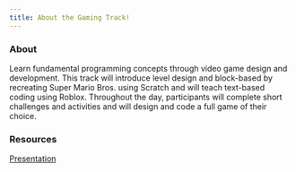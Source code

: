 ```yaml
---
title: About the Gaming Track!
---
```

### **About**
Learn fundamental programming concepts through video game design and development. This track will introduce level design and block-based by recreating Super Mario Bros. using Scratch and will teach text-based coding using Roblox. Throughout the day, participants will complete short challenges and activities and will design and code a full game of their choice.

### **Resources**
[Presentation](https://developer.roblox.com/)
